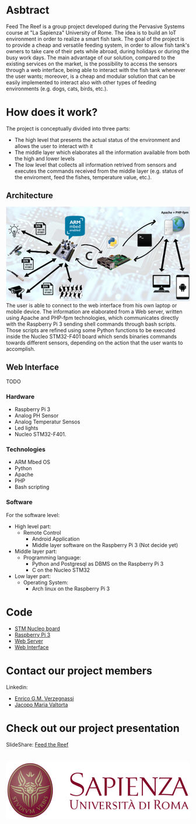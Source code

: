 # Asbtract

Feed The Reef is a group project developed during the Pervasive Systems course at "La Sapienza" University of Rome. The idea is to build an IoT environment in order to realize a smart fish tank. The goal of the project is to provide a cheap and versatile feeding system, in order to allow fish tank's owners to take care of their pets while abroad, during holidays or during the busy work days.
The main advantage of our solution, compared to the existing services on the market, is the possibility to access the sensors through a web interface, being able to interact with the fish tank whenever the user wants; moreover, is a cheap and modular solution that can be easily implemented to interact also with other types of feeding environments (e.g. dogs, cats, birds, etc.).

# How does it work?
The project is conceptually divided into three parts:
* The high level that presents the actual status of the environment and allows the user to interact with it
* The middle layer which elaborates all the information available from both the high and lower levels
* The low level that collects all information retrived from sensors and executes the commands received from the middle layer (e.g. status of the enviroment, feed the fishes, temperature value, etc.).

## Architecture
![](images/architecture.png)
The user is able to connect to the web interface from his own laptop or mobile device. The information are elaborated from a Web server, written using Apache and PHP-fpm technologies, which communicates directly with the Raspberry Pi 3 sending shell commands through bash scripts. Those scripts are refined using some Python functions to be executed inside the Nucleo STM32-F401 board which sends binaries commands towards different sensors, depending on the action that the user wants to accomplish.

## Web Interface
TODO
### Hardware

* Raspberry Pi 3
* Analog PH Sensor
* Analog Temperatur Sensos
* Led lights
* Nucleo STM32-F401.

### Technologies
* ARM Mbed OS
* Python
* Apache 
* PHP
* Bash scripting

### Software
For the software level:

* High level part:
  * Remote Control
    * Android Application
    * Middle layer software on the Raspberry Pi 3 (Not decide yet)
* Middle layer part:
  * Programming language:
    * Python and Postgresql as DBMS on the Raspberry Pi 3
    * C on the Nucleo STM32
* Low layer part:
  * Operating System:
    * Arch linux on the Raspberry Pi 3
  
# Code
* [STM Nucleo board]()
* [Raspberry Pi 3]()
* [Web Server](https://github.com/jacopomv/FeedTheReef/tree/master/Webserver)
* [Web Interface]()


# Contact our project members
Linkedin: 
 * [Enrico G.M. Verzegnassi](http://www.linkedin.com/in/enrico-verzegnassi)
 * [Jacopo Maria Valtorta](https://www.linkedin.com/in/jacopo-maria-valtorta)
 
# Check out our project presentation
SlideShare: [Feed the Reef](https://www.slideshare.net/JacopoMariaValtorta/feed-the-reef-96402146)
#
![](images/Uniroma1.png)
